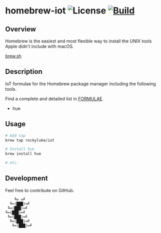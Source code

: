 # homebrew-iot ![License][license-img] [![Build][build-img]][build-url]

## Overview

Homebrew is the easiest  and most flexible way to install  the UNIX tools Apple
didn't include with macOS.

[brew.sh](https://brew.sh/)

## Description

IoT formulae for the Homebrew package manager including the following tools.

Find a complete and detailed list in [FORMULAE][formulae].

* hue

## Usage

```bash
# Add tap
brew tap rockyluke/iot

# Install hue
brew install hue

# etc.
```

## Development

Feel free to contribute on GitHub.

```
    ╚⊙ ⊙╝
  ╚═(███)═╝
 ╚═(███)═╝
╚═(███)═╝
 ╚═(███)═╝
  ╚═(███)═╝
   ╚═(███)═╝
```

[license-img]: https://img.shields.io/badge/license-ISC-blue.svg
[build-img]: https://travis-ci.org/rockyluke/homebrew-iot.svg?branch=master
[build-url]: https://travis-ci.org/rockyluke/homebrew-iot
[formulae]: https://github.com/rockyluke/homebrew-iot/blob/master/FORMULAE.md
